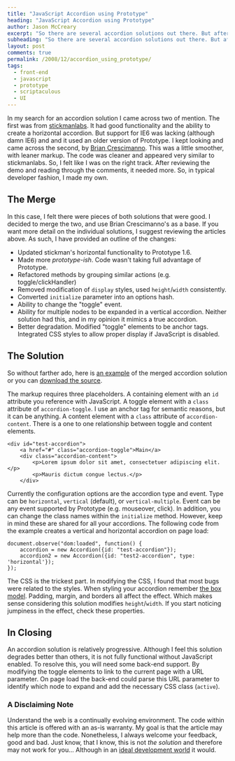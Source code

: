 ```yaml
---
title: "JavaScript Accordion using Prototype"
heading: "JavaScript Accordion using Prototype"
author: Jason McCreary
excerpt: "So there are several accordion solutions out there. But after reviewing a few, I created this hybrid using lean markup, simple CSS, and the Prototype and Scriptaculous libraries which degrades better than its predecessors."
subheading: "So there are several accordion solutions out there. But after reviewing a few, I created this hybrid using lean markup, simple CSS, and the Prototype and Scriptaculous libraries which degrades better than its predecessors."
layout: post
comments: true
permalink: /2008/12/accordion_using_prototype/
tags:
  - front-end
  - javascript
  - prototype
  - scriptaculous
  - UI
---
```

In my search for an accordion solution I came across two of mention. The first was from [stickmanlabs][1]. It had good functionality and the ability to create a horizontal accordion. But support for IE6 was lacking (although damn IE6) and and it used an older version of Prototype. I kept looking and came across the second, by [Brian Crescimanno][2]. This was a little smoother, with leaner markup. The code was cleaner and appeared very similar to stickmanlabs. So, I felt like I was on the right track. After reviewing the demo and reading through the comments, it needed more. So, in typical developer fashion, I made my own.

## The Merge

In this case, I felt there were pieces of both solutions that were good. I decided to merge the two, and use Brian Crescimanno's as a base. If you want more detail on the individual solutions, I suggest reviewing the articles above. As such, I have provided an outline of the changes:

*   Updated stickman's horizontal functionality to Prototype 1.6.
*   Made more *prototype-ish*. Code wasn't taking full advantage of Prototype.
*   Refactored methods by grouping similar actions (e.g. toggle/clickHandler)
*   Removed modification of `display` styles, used `height`/`width` consistently.
*   Converted `initialize` parameter into an options hash.
*   Ability to change the "toggle" event.
*   Ability for multiple nodes to be expanded in a vertical accordion. Neither solution had this, and in my opinion it mimics a true accordion.
*   Better degradation. Modified "toggle" elements to be anchor tags. Integrated CSS styles to allow proper display if JavaScript is disabled.

## The Solution

So without farther ado, here is [an example][3] of the merged accordion solution or you can [download the source][4].

The markup requires three placeholders. A containing element with an `id` attribute you reference with JavaScript. A toggle element with a `class` attribute of `accordion-toggle`. I use an anchor tag for semantic reasons, but it can be anything. A content element with a `class` attribute of `accordion-content`. There is a one to one relationship between toggle and content elements.

    <div id="test-accordion">
        <a href="#" class="accordion-toggle">Main</a>
        <div class="accordion-content">
            <p>Lorem ipsum dolor sit amet, consectetuer adipiscing elit.</p>
            <p>Mauris dictum congue lectus.</p>
        </div>
    

Currently the configuration options are the accordion type and event. Type can be `horizontal`, `vertical` (default), or `vertical-multiple`. Event can be any event supported by Prototype (e.g. mouseover, click). In addition, you can change the class names within the `initialize` method. However, keep in mind these are shared for all your accordions. The following code from the example creates a vertical and horizontal accordion on page load:

    document.observe("dom:loaded", function() {
        accordion = new Accordion({id: "test-accordion"});
        accordion2 = new Accordion({id: "test2-accordion", type: 'horizontal'});
    });
    

The CSS is the trickest part. In modifying the CSS, I found that most bugs were related to the styles. When styling your accordion remember [the box model][5]. Padding, margin, and borders all affect the effect. Which makes sense considering this solution modifies `height`/`width`. If you start noticing jumpiness in the effect, check these properties.

## In Closing

An accordion solution is relatively progressive. Although I feel this solution degrades better than others, it is not fully functional without JavaScript enabled. To resolve this, you will need some back-end support. By modifying the toggle elements to link to the current page with a URL parameter. On page load the back-end could parse this URL parameter to identify which node to expand and add the necessary CSS class (`active`).

### A Disclaiming Note

Understand the web is a continually evolving environment. The code within this article is offered with an as-is warranty. My goal is that the article may help more than the code. Nonetheless, I always welcome your feedback, good and bad. Just know, that I know, this is not *the solution* and therefore may not work for you… Although in an [ideal development world][6] it would.

 [1]: http://www.stickmanlabs.com/accordion/
 [2]: http://nettuts.com/javascript-ajax/create-a-simple-intelligent-accordion-effect-using-prototype-and-scriptaculous/
 [3]: /examples/accordion/
 [4]: /examples/accordion/accordion.zip
 [5]: http://www.w3.org/TR/CSS2/box.html
 [6]: /articles/fallout_of_babel
